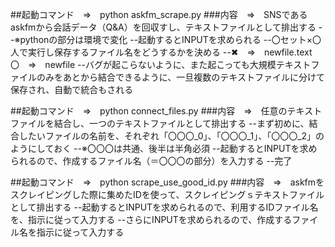 ##起動コマンド　⇒　python askfm_scrape.py
###内容　⇒　SNSであるaskfmから会話データ（Q&A）を回収すし、テキストファイルとして排出する
--※pythonの部分は環境で変化
--起動するとINPUTを求められる
--〇セット×〇人で実行し保存するファイル名をどうするかを決める
--✖　⇒　newfile.text　〇　⇒　newfile
--バグが起こらないように、また起こっても大規模テキストファイルのみをあとから結合できるように、一旦複数のテキストファイルに分けて保存され、自動で統合もされる

##起動コマンド　⇒　python connect_files.py
###内容　⇒　任意のテキストファイルを結合し、一つのテキストファイルとして排出する
--まず初めに、結合したいファイルの名前を、それぞれ「〇〇〇_0」、「〇〇〇_1」、「〇〇〇_2」のようにしておく
--※〇〇〇は共通、後半は半角必須
--起動するとINPUTを求められるので、作成するファイル名（＝〇〇〇の部分）を入力する
--完了

##起動コマンド　⇒　python scrape_use_good_id.py
###内容　⇒　askfmをスクレイピングした際に集めたIDを使って、スクレイピングｓテキストファイルとして排出する
--起動するとINPUTを求められるので、利用するIDファイル名を、指示に従って入力する
--さらにINPUTを求められるので、作成するファイル名を指示に従って入力する